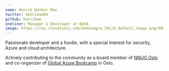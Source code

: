 ```yaml
---
name: Henrik Walker Moe
twitter: henrikwm84
github: henrikwm
oneliner: Manager & Developer at Bekk
image: https://res.cloudinary.com/bekkimg/w_301/d_default_image.png/902
---
```


Passionate developer and a foodie, with a special interest for security, Azure and cloud architecture.

Actively contributing to the community as a board member of [NNUG Oslo](https://www.nnug.no/) and co-organizer of [Global Azure Bootcamp](https://global.azurebootcamp.net/) in Oslo.
